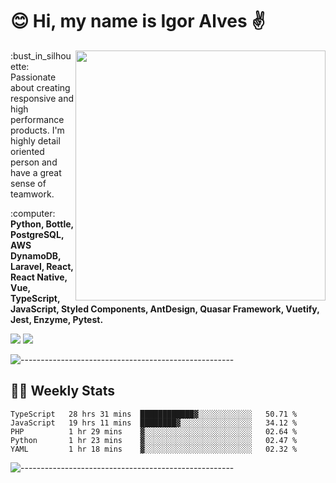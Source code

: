 # :blush: Hi, my name is Igor Alves :v:

<img src="https://github-readme-stats.vercel.app/api?username=iguit0&show_icons=true&count_private=true&theme=onedark" min-width="400px" max-width="400px" width="400px" align="right" />

<p align="left"> 
  :bust_in_silhouette: Passionate about creating responsive and high performance products.
  I'm highly detail oriented person and have a great sense of teamwork.
</p>

<p align="left">
  :computer: <strong>Python, Bottle, PostgreSQL, AWS DynamoDB, Laravel, React, React Native, Vue, TypeScript, JavaScript, Styled Components, AntDesign, Quasar Framework, Vuetify, Jest, Enzyme, Pytest.</strong>
</p>

<p align="left">
  <a href="https://www.linkedin.com/in/igor-lucio-alves" target="_blank" rel="noopener noreferrer" alt="Linkedin">
  <img src="https://img.shields.io/badge/LinkedIn-0077B5?style=for-the-badge&logo=linkedin&logoColor=white" /></a>

  <a href="https://t.me/iguit0" target="_blank" rel="noopener noreferrer" alt="Telegram">
  <img src="https://img.shields.io/badge/Telegram-2CA5E0?style=for-the-badge&logo=telegram&logoColor=white" /></a>
</p>

![-----------------------------------------------------](https://raw.githubusercontent.com/andreasbm/readme/master/assets/lines/aqua.png)

## :man_technologist: Weekly Stats
<!--START_SECTION:waka-->
```text
TypeScript   28 hrs 31 mins  ████████████▓░░░░░░░░░░░░   50.71 % 
JavaScript   19 hrs 11 mins  ████████▓░░░░░░░░░░░░░░░░   34.12 % 
PHP          1 hr 29 mins    ▓░░░░░░░░░░░░░░░░░░░░░░░░   02.64 % 
Python       1 hr 23 mins    ▓░░░░░░░░░░░░░░░░░░░░░░░░   02.47 % 
YAML         1 hr 18 mins    ▓░░░░░░░░░░░░░░░░░░░░░░░░   02.32 % 
```
<!--END_SECTION:waka-->
![-----------------------------------------------------](https://raw.githubusercontent.com/andreasbm/readme/master/assets/lines/aqua.png)

